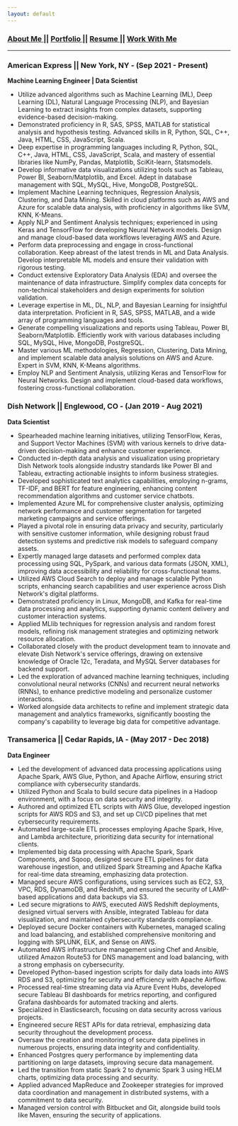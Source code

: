 ```yaml
---
layout: default
---
```

### [About Me ](./index.md) || [Portfolio ](./portfolios.md) || [Resume ](./resume.md) || [Work With Me ](./workwithme.md)
***
<div class="card">
  <h3>American Express || New York, NY - (Sep 2021 - Present)</h3>
  <p><b>Machine Learning Engineer | Data Scientist</b></p>
  <ul>
    <li>Utilize advanced algorithms such as Machine Learning (ML), Deep Learning (DL), Natural Language Processing (NLP), and Bayesian
    Learning to extract insights from complex datasets, supporting evidence-based decision-making.</li>
    <li>Demonstrated proficiency in R, SAS, SPSS, MATLAB for statistical analysis and hypothesis testing. Advanced skills in R, Python,
    SQL, C++, Java, HTML, CSS, JavaScript, Scala.</li>
    <li>Deep expertise in programming languages including R, Python, SQL, C++, Java, HTML, CSS, JavaScript, Scala, and mastery of
    essential libraries like NumPy, Pandas, Matplotlib, SciKit-learn, Statsmodels.</li>
    <li>Develop informative data visualizations utilizing tools such as Tableau, Power BI, Seaborn/Matplotlib, and Excel. Adept in database
    management with SQL, MySQL, Hive, MongoDB, PostgreSQL.</li>
    <li>Implement Machine Learning techniques, Regression Analysis, Clustering, and Data Mining. Skilled in cloud platforms such as AWS
    and Azure for scalable data analysis, with proficiency in algorithms like SVM, KNN, K-Means.</li>
    <li>Apply NLP and Sentiment Analysis techniques; experienced in using Keras and TensorFlow for developing Neural Network models.
    Design and manage cloud-based data workflows leveraging AWS and Azure.</li>
    <li>Perform data preprocessing and engage in cross-functional collaboration. Keep abreast of the latest trends in ML and Data Analysis.
    Develop interpretable ML models and ensure their validation with rigorous testing.</li>
    <li>Conduct extensive Exploratory Data Analysis (EDA) and oversee the maintenance of data infrastructure. Simplify complex data
    concepts for non-technical stakeholders and design experiments for solution validation.</li>
    <li>Leverage expertise in ML, DL, NLP, and Bayesian Learning for insightful data interpretation. Proficient in R, SAS, SPSS, MATLAB,
    and a wide array of programming languages and tools.</li>
    <li>Generate compelling visualizations and reports using Tableau, Power BI, Seaborn/Matplotlib. Efficiently work with various databases
    including SQL, MySQL, Hive, MongoDB, PostgreSQL.</li>
    <li>Master various ML methodologies, Regression, Clustering, Data Mining, and implement scalable data analysis solutions on AWS and
    Azure. Expert in SVM, KNN, K-Means algorithms.</li>
    <li>Employ NLP and Sentiment Analysis, utilizing Keras and TensorFlow for Neural Networks. Design and implement cloud-based data
    workflows, fostering cross-functional collaboration.</li>
  </ul>
  <a href="https://www.google.com"><span class="card-link-spanner"></span></a>
</div>

<div class="card">
  <h3>Dish Network || Englewood, CO - (Jan 2019 - Aug 2021)</h3>
  <p><b>Data Scientist</b></p>
  <ul>
    <li>Spearheaded machine learning initiatives, utilizing TensorFlow, Keras, and Support Vector Machines (SVM) with various kernels to
    drive data-driven decision-making and enhance customer experience.</li>
    <li>Conducted in-depth data analysis and visualization using proprietary Dish Network tools alongside industry standards like Power BI
    and Tableau, extracting actionable insights to inform business strategies.</li>
    <li>Developed sophisticated text analytics capabilities, employing n-grams, TF-IDF, and BERT for feature engineering, enhancing content
    recommendation algorithms and customer service chatbots.</li>
    <li>Implemented Azure ML for comprehensive cluster analysis, optimizing network performance and customer segmentation for targeted
    marketing campaigns and service offerings.</li>
    <li>Played a pivotal role in ensuring data privacy and security, particularly with sensitive customer information, while designing robust
    fraud detection systems and predictive risk models to safeguard company assets.</li>
    <li>Expertly managed large datasets and performed complex data processing using SQL, PySpark, and various data formats (JSON, XML),
    improving data accessibility and reliability for cross-functional teams.</li>
    <li>Utilized AWS Cloud Search to deploy and manage scalable Python scripts, enhancing search capabilities and user experience across
    Dish Network's digital platforms.</li>
    <li>Demonstrated proficiency in Linux, MongoDB, and Kafka for real-time data processing and analytics, supporting dynamic content
    delivery and customer interaction systems.</li>
    <li>Applied MLlib techniques for regression analysis and random forest models, refining risk management strategies and optimizing
    network resource allocation.</li>
    <li>Collaborated closely with the product development team to innovate and elevate Dish Network's service offerings, drawing on
    extensive knowledge of Oracle 12c, Teradata, and MySQL Server databases for backend support.</li>
    <li>Led the exploration of advanced machine learning techniques, including convolutional neural networks (CNNs) and recurrent neural
    networks (RNNs), to enhance predictive modeling and personalize customer interactions.</li>
    <li>Worked alongside data architects to refine and implement strategic data management and analytics frameworks, significantly boosting
    the company's capability to leverage big data for competitive advantage.</li>
  </ul>
  <a href="https://www.google.com"><span class="card-link-spanner"></span></a>
</div>

<div class="card">
  <h3>Transamerica || Cedar Rapids, IA - (May 2017 - Dec 2018)</h3>
  <p><b>Data Engineer</b></p>
  <ul>
    <li>Led the development of advanced data processing applications using Apache Spark, AWS Glue, Python, and Apache Airflow, ensuring
    strict compliance with cybersecurity standards.</li>
    <li>Utilized Python and Scala to build secure data pipelines in a Hadoop environment, with a focus on data security and integrity.</li>
    <li>Authored and optimized ETL scripts with AWS Glue, developed ingestion scripts for AWS RDS and S3, and set up CI/CD pipelines
    that met cybersecurity requirements.</li>
    <li>Automated large-scale ETL processes employing Apache Spark, Hive, and Lambda architecture, prioritizing data security for
    international clients.</li>
    <li>Implemented big data processing with Apache Spark, Spark Components, and Sqoop, designed secure ETL pipelines for data
    warehouse ingestion, and utilized Spark Streaming and Apache Kafka for real-time data streaming, emphasizing data protection.</li>
    <li>Managed secure AWS configurations, using services such as EC2, S3, VPC, RDS, DynamoDB, and Redshift, and ensured the security
    of LAMP-based applications and data backups via S3.</li>
    <li>Led secure migrations to AWS, executed AWS Redshift deployments, designed virtual servers with Ansible, integrated Tableau for
    data visualization, and maintained cybersecurity standards compliance.</li>
    <li>Deployed secure Docker containers with Kubernetes, managed scaling and load balancing, and established comprehensive monitoring
    and logging with SPLUNK, ELK, and Sense on AWS.</li>
    <li>Automated AWS infrastructure management using Chef and Ansible, utilized Amazon Route53 for DNS management and load
    balancing, with a strong emphasis on cybersecurity.</li>
    <li>Developed Python-based ingestion scripts for daily data loads into AWS RDS and S3, optimizing for security and efficiency with
    Apache Airflow.</li>
    <li>Processed real-time streaming data via Azure Event Hubs, developed secure Tableau BI dashboards for metrics reporting, and
    configured Grafana dashboards for automated tracking and alerts.</li>
    <li>Specialized in Elasticsearch, focusing on data security across various projects.</li>
    <li>Engineered secure REST APIs for data retrieval, emphasizing data security throughout the development process.</li>
    <li>Oversaw the creation and monitoring of secure data pipelines in numerous projects, ensuring data integrity and confidentiality.</li>
    <li>Enhanced Postgres query performance by implementing data partitioning on large datasets, improving secure data management.</li>
    <li>Led the transition from static Spark 2 to dynamic Spark 3 using HELM charts, optimizing data processing and security.</li>
    <li>Applied advanced MapReduce and Zookeeper strategies for improved data coordination and management in distributed systems, with
    a commitment to data security.</li>
    <li>Managed version control with Bitbucket and Git, alongside build tools like Maven, ensuring the security of applications.</li>
  </ul>
  <a href="https://www.google.com"><span class="card-link-spanner"></span></a>
</div>

<!--
<div class="card">
  <h3>Cookiecutter Pypackage</h3>
  <p><b>Python, Jinja and Cookiecutter</b></p>
  <ul>
    <li>A Cookiecutter template for python package.</li>
    <li>Testing setup with unittest and python setup.py test or pytest.</li>
    <li>Docs using github pages and Minimalistic theme.</li>
    <li>Command line interface using Click (optional).</li>
  </ul>
  <a href="http://vaibhavvikas.ml/cookiecutter-pypackage/"><span class="card-link-spanner"></span></a>
</div>

<div class="card">
  <h3>DSA Problems</h3>
  <p><b>Python</b></p>
  <ul>
    <li>Various Leetcode and general problems along with their approach.</li>
    <li>Categorized them along with their types.</li>
    <li>Also mentioned the time complexity and space complexity.</li>
  </ul>
  <a href="https://vaibhavvikas.ml/dsa-problems/"><span class="card-link-spanner"></span></a>
</div>
-->
